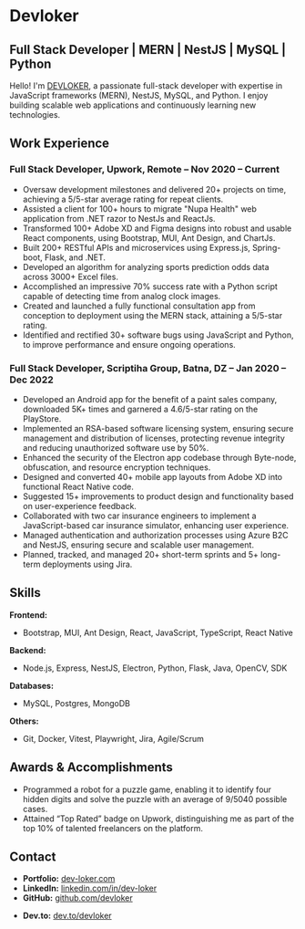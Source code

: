 <!--
## Hi there 👋

**DEVLOKER/devloker** is a ✨ _special_ ✨ repository because its `README.md` (this file) appears on your GitHub profile.

Here are some ideas to get you started:

- 🔭 I’m currently working on ...
- 🌱 I’m currently learning ...
- 👯 I’m looking to collaborate on ...
- 🤔 I’m looking for help with ...
- 💬 Ask me about ...
- 📫 How to reach me: ...
- 😄 Pronouns: ...
- ⚡ Fun fact: ...
-->

# Devloker

## Full Stack Developer | MERN | NestJS | MySQL | Python

Hello! I'm [DEVLOKER](https://www.dev-loker.com), a passionate full-stack developer with expertise in JavaScript frameworks (MERN), NestJS, MySQL, and Python. I enjoy building scalable web applications and continuously learning new technologies.

## Work Experience

### Full Stack Developer, Upwork, Remote – Nov 2020 – Current
- Oversaw development milestones and delivered 20+ projects on time, achieving a 5/5-star average rating for repeat clients.
- Assisted a client for 100+ hours to migrate "Nupa Health" web application from .NET razor to NestJs and ReactJs.
- Transformed 100+ Adobe XD and Figma designs into robust and usable React components, using Bootstrap, MUI, Ant Design, and ChartJs.
- Built 200+ RESTful APIs and microservices using Express.js, Spring-boot, Flask, and .NET.
- Developed an algorithm for analyzing sports prediction odds data across 3000+ Excel files.
- Accomplished an impressive 70% success rate with a Python script capable of detecting time from analog clock images.
- Created and launched a fully functional consultation app from conception to deployment using the MERN stack, attaining a 5/5-star rating.
- Identified and rectified 30+ software bugs using JavaScript and Python, to improve performance and ensure ongoing operations.

### Full Stack Developer, Scriptiha Group, Batna, DZ – Jan 2020 – Dec 2022
- Developed an Android app for the benefit of a paint sales company, downloaded 5K+ times and garnered a 4.6/5-star rating on the PlayStore.
- Implemented an RSA-based software licensing system, ensuring secure management and distribution of licenses, protecting revenue integrity and reducing unauthorized software use by 50%.
- Enhanced the security of the Electron app codebase through Byte-node, obfuscation, and resource encryption techniques.
- Designed and converted 40+ mobile app layouts from Adobe XD into functional React Native code.
- Suggested 15+ improvements to product design and functionality based on user-experience feedback.
- Collaborated with two car insurance engineers to implement a JavaScript-based car insurance simulator, enhancing user experience.
- Managed authentication and authorization processes using Azure B2C and NestJS, ensuring secure and scalable user management.
- Planned, tracked, and managed 20+ short-term sprints and 5+ long-term deployments using Jira.

## Skills

**Frontend:**
- Bootstrap, MUI, Ant Design, React, JavaScript, TypeScript, React Native

**Backend:**
- Node.js, Express, NestJS, Electron, Python, Flask, Java, OpenCV, SDK

**Databases:**
- MySQL, Postgres, MongoDB

**Others:**
- Git, Docker, Vitest, Playwright, Jira, Agile/Scrum


## Awards & Accomplishments
- Programmed a robot for a puzzle game, enabling it to identify four hidden digits and solve the puzzle with an average of 9/5040 possible cases.
- Attained “Top Rated” badge on Upwork, distinguishing me as part of the top 10% of talented freelancers on the platform.

## Contact

- **Portfolio:** [dev-loker.com](http://dev-loker.com)
- **LinkedIn:** [linkedin.com/in/dev-loker](https://linkedin.com/in/dev-loker)
- **GitHub:** [github.com/devloker](https://github.com/devloker)
<!--- **Upwork:** [upwork.com/~devloker](https://upwork.com/~devloker)-->
- **Dev.to:** [dev.to/devloker](https://dev.to/devloker)
